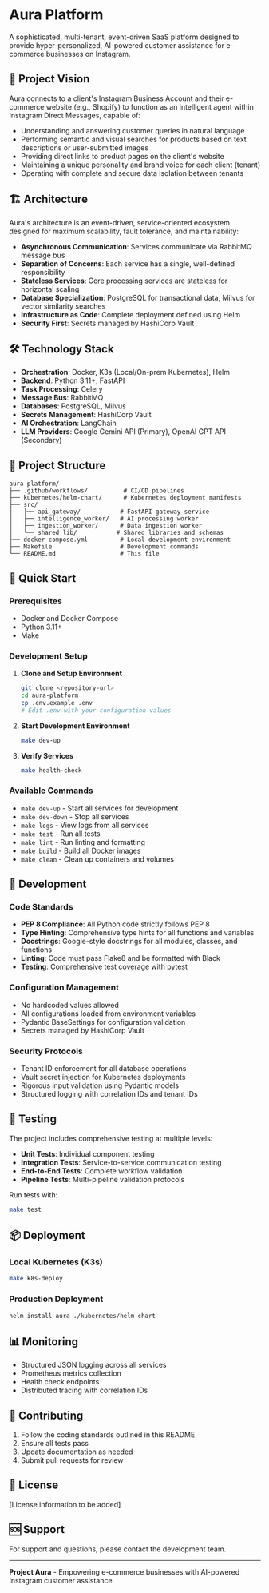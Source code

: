 # Aura Platform

A sophisticated, multi-tenant, event-driven SaaS platform designed to provide hyper-personalized, AI-powered customer assistance for e-commerce businesses on Instagram.

## 🎯 Project Vision

Aura connects to a client's Instagram Business Account and their e-commerce website (e.g., Shopify) to function as an intelligent agent within Instagram Direct Messages, capable of:

- Understanding and answering customer queries in natural language
- Performing semantic and visual searches for products based on text descriptions or user-submitted images
- Providing direct links to product pages on the client's website
- Maintaining a unique personality and brand voice for each client (tenant)
- Operating with complete and secure data isolation between tenants

## 🏗️ Architecture

Aura's architecture is an event-driven, service-oriented ecosystem designed for maximum scalability, fault tolerance, and maintainability:

- **Asynchronous Communication**: Services communicate via RabbitMQ message bus
- **Separation of Concerns**: Each service has a single, well-defined responsibility
- **Stateless Services**: Core processing services are stateless for horizontal scaling
- **Database Specialization**: PostgreSQL for transactional data, Milvus for vector similarity searches
- **Infrastructure as Code**: Complete deployment defined using Helm
- **Security First**: Secrets managed by HashiCorp Vault

## 🛠️ Technology Stack

- **Orchestration**: Docker, K3s (Local/On-prem Kubernetes), Helm
- **Backend**: Python 3.11+, FastAPI
- **Task Processing**: Celery
- **Message Bus**: RabbitMQ
- **Databases**: PostgreSQL, Milvus
- **Secrets Management**: HashiCorp Vault
- **AI Orchestration**: LangChain
- **LLM Providers**: Google Gemini API (Primary), OpenAI GPT API (Secondary)

## 📁 Project Structure

```
aura-platform/
├── .github/workflows/          # CI/CD pipelines
├── kubernetes/helm-chart/      # Kubernetes deployment manifests
├── src/
│   ├── api_gateway/           # FastAPI gateway service
│   ├── intelligence_worker/   # AI processing worker
│   ├── ingestion_worker/      # Data ingestion worker
│   └── shared_lib/           # Shared libraries and schemas
├── docker-compose.yml         # Local development environment
├── Makefile                   # Development commands
└── README.md                  # This file
```

## 🚀 Quick Start

### Prerequisites

- Docker and Docker Compose
- Python 3.11+
- Make

### Development Setup

1. **Clone and Setup Environment**
   ```bash
   git clone <repository-url>
   cd aura-platform
   cp .env.example .env
   # Edit .env with your configuration values
   ```

2. **Start Development Environment**
   ```bash
   make dev-up
   ```

3. **Verify Services**
   ```bash
   make health-check
   ```

### Available Commands

- `make dev-up` - Start all services for development
- `make dev-down` - Stop all services
- `make logs` - View logs from all services
- `make test` - Run all tests
- `make lint` - Run linting and formatting
- `make build` - Build all Docker images
- `make clean` - Clean up containers and volumes

## 🔧 Development

### Code Standards

- **PEP 8 Compliance**: All Python code strictly follows PEP 8
- **Type Hinting**: Comprehensive type hints for all functions and variables
- **Docstrings**: Google-style docstrings for all modules, classes, and functions
- **Linting**: Code must pass Flake8 and be formatted with Black
- **Testing**: Comprehensive test coverage with pytest

### Configuration Management

- No hardcoded values allowed
- All configurations loaded from environment variables
- Pydantic BaseSettings for configuration validation
- Secrets managed by HashiCorp Vault

### Security Protocols

- Tenant ID enforcement for all database operations
- Vault secret injection for Kubernetes deployments
- Rigorous input validation using Pydantic models
- Structured logging with correlation IDs and tenant IDs

## 🧪 Testing

The project includes comprehensive testing at multiple levels:

- **Unit Tests**: Individual component testing
- **Integration Tests**: Service-to-service communication testing
- **End-to-End Tests**: Complete workflow validation
- **Pipeline Tests**: Multi-pipeline validation protocols

Run tests with:
```bash
make test
```

## 📦 Deployment

### Local Kubernetes (K3s)

```bash
make k8s-deploy
```

### Production Deployment

```bash
helm install aura ./kubernetes/helm-chart
```

## 📊 Monitoring

- Structured JSON logging across all services
- Prometheus metrics collection
- Health check endpoints
- Distributed tracing with correlation IDs

## 🤝 Contributing

1. Follow the coding standards outlined in this README
2. Ensure all tests pass
3. Update documentation as needed
4. Submit pull requests for review

## 📄 License

[License information to be added]

## 🆘 Support

For support and questions, please contact the development team.

---

**Project Aura** - Empowering e-commerce businesses with AI-powered Instagram customer assistance.

